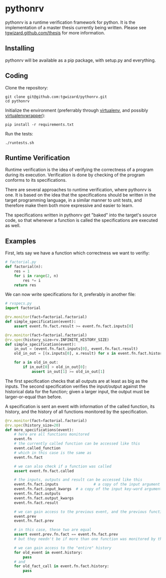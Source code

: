 # pythonrv

pythonrv is a runtime verification framework for python. It is the
implementation of a master thesis currently being written. Please see
[tgwizard.github.com/thesis](http://tgwizard.github.com/thesis) for more
information.

## Installing

pythonrv will be available as a pip package, with setup.py and everything.

## Coding

Clone the repository:

	git clone git@github.com:tgwizard/pythonrv.git
	cd pythonrv

Initialize the environment (preferrably through
[virtualenv](http://pypi.python.org/pypi/virtualenv), and possibly
[virtualenvwrapper](http://www.doughellmann.com/docs/virtualenvwrapper/)):

	pip install -r requirements.txt

Run the tests:

	./runtests.sh


## Runtime Verification

Runtime verification is the idea of verifying the correctness of a program
during its execution. Verification is done by checking of the program conforms
to its specifications.

There are several approaches to runtime verification, where pythonrv is one. It
is based on the idea that the specifications should be written in the target
programming language, in a similar manner to unit tests, and therefore make
them both more expressive and easier to learn.

The specifications written in pythonrv get "baked" into the target's source
code, so that whenever a function is called the specifications are executed as
well.

## Examples

First, lets say we have a function which correctness we want to verifiy:

~~~ python
# factorial.py
def factorial(n):
	res = 1
	for i in range(2, n)
		res *= i
	return res
~~~

We can now write specifications for it, preferably in another file:

~~~ python
# rvspecs.py
import factorial

@rv.monitor(fact=factorial.factorial)
def simple_specification(event):
	assert event.fn.fact.result >= event.fn.fact.inputs[0]

@rv.monitor(fact=factorial.factorial)
@rv.spec(history_size=rv.INFINITE_HISTORY_SIZE)
def simple_specification(event):
	in_out = (event.fn.fact.inputs[0], event.fn.fact.result)
	old_in_out = [(x.inputs[0], x.result) for x in event.fn.fact.history]

	for a in old_in_out:
		if in_out[0] > old_in_out[0]:
			assert in_out[1] >= old_in_out[1]
~~~

The first specification checks that all outputs are at least as big as the
inputs. The second specification verifies the input/output against the
historical data for the function; given a larger input, the output must be
larger-or-equal than before.

A specification is sent an event with information of the called function, its
history, and the history of all functions monitored by the specification.

~~~ python
@rv.monitor(fact=factorial.factorial)
@rv.spec(history_size=20)
def more_specifications(event):
	# here are all functions monitored
	event.fn
	# the currently called function can be accessed like this
	event.called_function
	# which in this case is the same as
	event.fn.fact

	# we can also check if a function was called
	assert event.fn.fact.called

	# the inputs, outputs and result can be accessed like this
	event.fn.fact.inputs				# a copy of the input argument tuple
	event.fn.fact.input_kwargs	# a copy of the input key-word argument dict
	event.fn.fact.outputs
	event.fn.fact.output_kwargs
	event.fn.fact.result

	# we can gain access to the previous event, and the previous function call
	event.prev
	event.fn.fact.prev

	# in this case, these two are equal
	assert event.prev.fn.fact == event.fn.fact.prev
	# but they needn't be if more than one function was monitored by this spec

	# we can gain access to the "entire" history
	for old_event in event.history:
		pass
	# and
	for old_fact_call in event.fn.fact.history:
		pass
~~~
